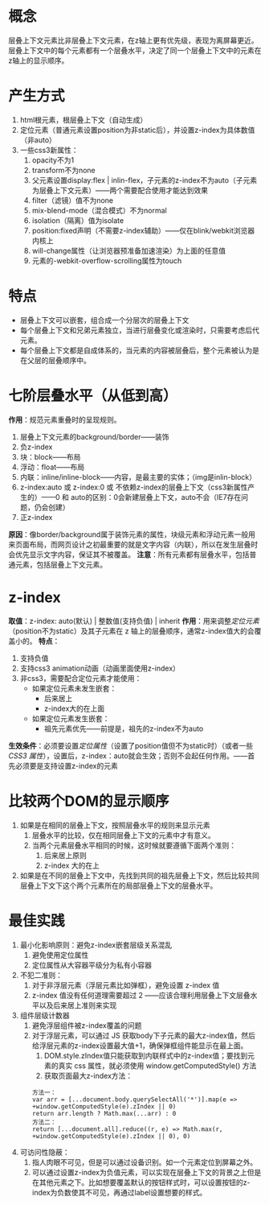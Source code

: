 # 概念
层叠上下文元素比非层叠上下文元素，在z轴上更有优先级，表现为离屏幕更近。  
层叠上下文中的每个元素都有一个层叠水平，决定了同一个层叠上下文中的元素在z轴上的显示顺序。  

# 产生方式
1. html根元素，根层叠上下文（自动生成）
2. 定位元素（普通元素设置position为非static后），并设置z-index为具体数值（非auto）
3. 一些css3新属性：
   1. opacity不为1
   2. transform不为none
   3. 父元素设置display:flex | inlin-flex，子元素的z-index不为auto（子元素为层叠上下文元素）——两个需要配合使用才能达到效果
   4. filter（滤镜）值不为none
   5. mix-blend-mode（混合模式）不为normal
   6. isolation（隔离）值为isolate
   7. position:fixed声明（不需要z-index辅助）——仅在blink/webkit浏览器内核上
   8. will-change属性（让浏览器预准备加速渲染）为上面的任意值
   9. 元素的-webkit-overflow-scrolling属性为touch

# 特点
+ 层叠上下文可以嵌套，组合成一个分层次的层叠上下文
+ 每个层叠上下文和兄弟元素独立，当进行层叠变化或渲染时，只需要考虑后代元素。
+ 每个层叠上下文都是自成体系的，当元素的内容被层叠后，整个元素被认为是在父层的层叠顺序中。

# 七阶层叠水平（从低到高）
**作用**：规范元素重叠时的呈现规则。
1. 层叠上下文元素的background/border——装饰
2. 负z-index
3. 块：block——布局
4. 浮动：float——布局
5. 内联：inline/inline-block——内容，是最主要的实体；（img是inlin-block）
6. z-index:auto 或 z-index:0 或 不依赖z-index的层叠上下文（css3新属性产生的）——0 和 auto的区别：0会新建层叠上下文，auto不会（IE7存在问题，仍会创建）
7. 正z-index  

**原因**：像border/background属于装饰元素的属性，块级元素和浮动元素一般用来页面布局，而网页设计之初最重要的就是文字内容（内联），所以在发生层叠时会优先显示文字内容，保证其不被覆盖。
**注意**：所有元素都有层叠水平，包括普通元素，包括层叠上下文元素。


# z-index
**取值**：z-index: auto(默认) | 整数值(支持负值) | inherit
**作用**：用来调整*定位元素*（position不为static）及其子元素在 z 轴上的层叠顺序，通常z-index值大的会覆盖小的。
**特点**：
1. 支持负值
2. 支持css3 animation动画（动画里面使用z-index）
3. 非css3，需要配合定位元素才能使用：
   + 如果定位元素未发生嵌套：
     +  后来居上
     +  z-index大的在上面
   +  如果定位元素发生嵌套：
      +  祖先元素优先——前提是，祖先的z-index不为auto

**生效条件**：必须要设置*定位属性*（设置了position值但不为static时）（或者一些 *CSS3 属性*），设置后，z-index：auto就会生效；否则不会起任何作用。——首先必须要是支持设置z-index的元素

# 比较两个DOM的显示顺序
1. 如果是在相同的层叠上下文，按照层叠水平的规则来显示元素
   1. 层叠水平的比较，仅在相同层叠上下文的元素中才有意义。
   2. 当两个元素层叠水平相同的时候，这时候就要遵循下面两个准则：
      1. 后来居上原则
      2. z-index 大的在上
2. 如果是在不同的层叠上下文中，先找到共同的祖先层叠上下文，然后比较共同层叠上下文下这个两个元素所在的局部层叠上下文的层叠水平。

# 最佳实践
1. 最小化影响原则：避免z-index嵌套层级关系混乱
   1. 避免使用定位属性
   2. 定位属性从大容器平级分为私有小容器
2. 不犯二准则：
   1. 对于非浮层元素（浮层元素比如弹框），避免设置 z-index 值
   2. z-index 值没有任何道理需要超过 2 ——应该合理利用层叠上下文层叠水平以及后来居上准则来实现
3. 组件层级计数器
   1. 避免浮层组件被z-index覆盖的问题
   2. 对于浮层元素，可以通过 JS 获取body下子元素的最大z-index值，然后给浮层元素的z-index设置最大值+1，确保弹框组件能显示在最上面。
      1. DOM.style.zIndex值只能获取到内联样式中的z-index值；要找到元素的真实 css 属性，就必须使用 window.getComputedStyle() 方法
      2. 获取页面最大z-index方法：
      ```
      方法一：
      var arr = [...document.body.querySelectAll('*')].map(e => +window.getComputedStyle(e).zIndex || 0)
      return arr.length ? Math.max(...arr) : 0
      方法二：
      return [...document.all].reduce((r, e) => Math.max(r, +window.getComputedStyle(e).zIndex || 0), 0)
      ```
4. 可访问性隐蔽：
   1. 指人肉眼不可见，但是可以通过设备识别。如一个元素定位到屏幕之外。
   2. 可以通过设置z-index为负值元素，可以实现在层叠上下文的背景之上但是在其他元素之下。比如想要覆盖默认的按钮样式时，可以设置按钮的z-index为负数使其不可见，再通过label设置想要的样式。
